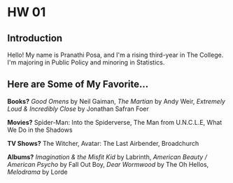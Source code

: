 # HW 01

## Introduction

Hello! My name is Pranathi Posa, and I'm a rising third-year in The College.
I'm majoring in Public Policy and minoring in Statistics.

## Here are Some of My Favorite...

**Books?** *Good Omens* by Neil Gaiman, *The Martian* by Andy Weir, *Extremely Loud & Incredibly Close* by Jonathan Safran Foer

**Movies?** Spider-Man: Into the Spiderverse, The Man from U.N.C.L.E, What We Do in the Shadows

**TV Shows?** The Witcher, Avatar: The Last Airbender, Broadchurch 

**Albums?** *Imagination & the Misfit Kid* by Labrinth, *American Beauty / American Psycho* by Fall Out Boy, *Dear Wormwood* by The Oh Hellos, *Melodrama* by Lorde